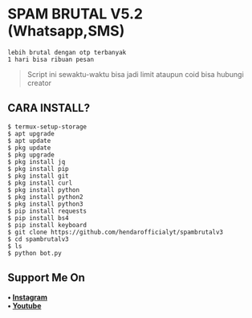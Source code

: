 # SPAM BRUTAL V5.2 (Whatsapp,SMS)
```
lebih brutal dengan otp terbanyak
1 hari bisa ribuan pesan
```
> Script ini sewaktu-waktu bisa jadi limit ataupun coid bisa hubungi creator
## CARA INSTALL?
```
$ termux-setup-storage
$ apt upgrade
$ apt update
$ pkg update
$ pkg upgrade
$ pkg install jq
$ pkg install pip
$ pkg install git
$ pkg install curl
$ pkg install python
$ pkg install python2
$ pkg install python3
$ pip install requests
$ pip install bs4
$ pip install keyboard
$ git clone https://github.com/hendarofficialyt/spambrutalv3
$ cd spambrutalv3
$ ls
$ python bot.py
```
## Support Me On
<b>• [Instagram](https://www.instagram.com/h20_sripter/)</b>
<br>
<b>• [Youtube](https://www.youtube.com/c/HendarOfficial1)</b>
</br>
